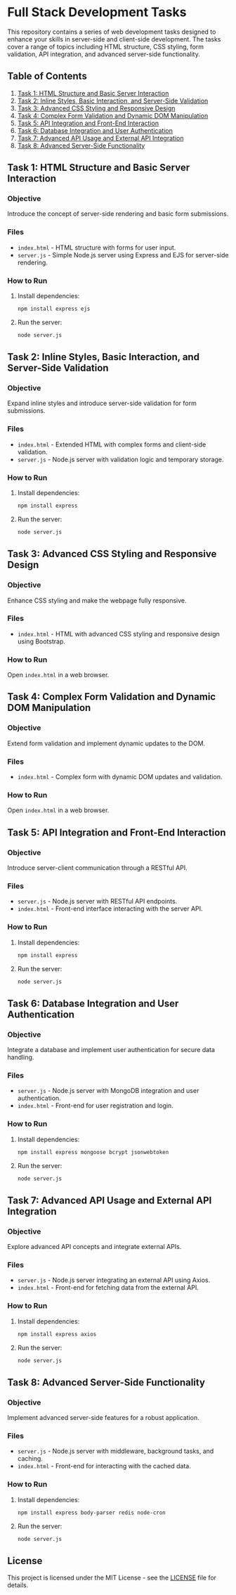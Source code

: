 
# Full Stack Development Tasks

This repository contains a series of web development tasks designed to enhance your skills in server-side and client-side development. The tasks cover a range of topics including HTML structure, CSS styling, form validation, API integration, and advanced server-side functionality.

## Table of Contents

1. [Task 1: HTML Structure and Basic Server Interaction](#task-1-html-structure-and-basic-server-interaction)
2. [Task 2: Inline Styles, Basic Interaction, and Server-Side Validation](#task-2-inline-styles-basic-interaction-and-server-side-validation)
3. [Task 3: Advanced CSS Styling and Responsive Design](#task-3-advanced-css-styling-and-responsive-design)
4. [Task 4: Complex Form Validation and Dynamic DOM Manipulation](#task-4-complex-form-validation-and-dynamic-dom-manipulation)
5. [Task 5: API Integration and Front-End Interaction](#task-5-api-integration-and-front-end-interaction)
6. [Task 6: Database Integration and User Authentication](#task-6-database-integration-and-user-authentication)
7. [Task 7: Advanced API Usage and External API Integration](#task-7-advanced-api-usage-and-external-api-integration)
8. [Task 8: Advanced Server-Side Functionality](#task-8-advanced-server-side-functionality)

## Task 1: HTML Structure and Basic Server Interaction

### Objective
Introduce the concept of server-side rendering and basic form submissions.

### Files
- `index.html` - HTML structure with forms for user input.
- `server.js` - Simple Node.js server using Express and EJS for server-side rendering.

### How to Run
1. Install dependencies:
   ```bash
   npm install express ejs
   ```
2. Run the server:
   ```bash
   node server.js
   ```

## Task 2: Inline Styles, Basic Interaction, and Server-Side Validation

### Objective
Expand inline styles and introduce server-side validation for form submissions.

### Files
- `index.html` - Extended HTML with complex forms and client-side validation.
- `server.js` - Node.js server with validation logic and temporary storage.

### How to Run
1. Install dependencies:
   ```bash
   npm install express
   ```
2. Run the server:
   ```bash
   node server.js
   ```

## Task 3: Advanced CSS Styling and Responsive Design

### Objective
Enhance CSS styling and make the webpage fully responsive.

### Files
- `index.html` - HTML with advanced CSS styling and responsive design using Bootstrap.

### How to Run
Open `index.html` in a web browser.

## Task 4: Complex Form Validation and Dynamic DOM Manipulation

### Objective
Extend form validation and implement dynamic updates to the DOM.

### Files
- `index.html` - Complex form with dynamic DOM updates and validation.

### How to Run
Open `index.html` in a web browser.

## Task 5: API Integration and Front-End Interaction

### Objective
Introduce server-client communication through a RESTful API.

### Files
- `server.js` - Node.js server with RESTful API endpoints.
- `index.html` - Front-end interface interacting with the server API.

### How to Run
1. Install dependencies:
   ```bash
   npm install express
   ```
2. Run the server:
   ```bash
   node server.js
   ```

## Task 6: Database Integration and User Authentication

### Objective
Integrate a database and implement user authentication for secure data handling.

### Files
- `server.js` - Node.js server with MongoDB integration and user authentication.
- `index.html` - Front-end for user registration and login.

### How to Run
1. Install dependencies:
   ```bash
   npm install express mongoose bcrypt jsonwebtoken
   ```
2. Run the server:
   ```bash
   node server.js
   ```

## Task 7: Advanced API Usage and External API Integration

### Objective
Explore advanced API concepts and integrate external APIs.

### Files
- `server.js` - Node.js server integrating an external API using Axios.
- `index.html` - Front-end for fetching data from the external API.

### How to Run
1. Install dependencies:
   ```bash
   npm install express axios
   ```
2. Run the server:
   ```bash
   node server.js
   ```

## Task 8: Advanced Server-Side Functionality

### Objective
Implement advanced server-side features for a robust application.

### Files
- `server.js` - Node.js server with middleware, background tasks, and caching.
- `index.html` - Front-end for interacting with the cached data.

### How to Run
1. Install dependencies:
   ```bash
   npm install express body-parser redis node-cron
   ```
2. Run the server:
   ```bash
   node server.js
   ```

## License

This project is licensed under the MIT License - see the [LICENSE](LICENSE) file for details.
```

